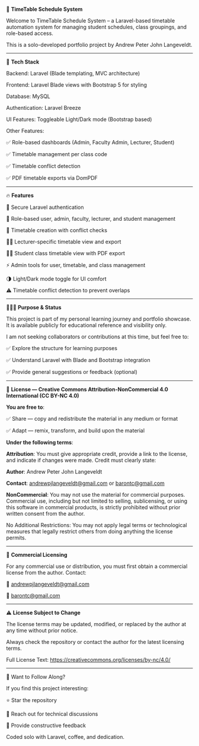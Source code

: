 🧠 **TimeTable Schedule System**

Welcome to TimeTable Schedule System – a Laravel-based timetable automation system for managing student schedules, class groupings, and role-based access.

This is a solo-developed portfolio project by Andrew Peter John Langeveldt.
______________________________________________________________________________________________________________________________________________

🚀 **Tech Stack**

Backend: Laravel (Blade templating, MVC architecture)

Frontend: Laravel Blade views with Bootstrap 5 for styling

Database: MySQL

Authentication: Laravel Breeze

UI Features: Toggleable Light/Dark mode (Bootstrap based)

Other Features:

✅ Role-based dashboards (Admin, Faculty Admin, Lecturer, Student)

✅ Timetable management per class code

✅ Timetable conflict detection

✅ PDF timetable exports via DomPDF
______________________________________________________________________________________________________________________________________________

🔥 **Features**

🔐 Secure Laravel authentication

👥 Role-based user, admin, faculty, lecturer, and student management

📅 Timetable creation with conflict checks

🧑‍🏫 Lecturer-specific timetable view and export

🧑‍🎓 Student class timetable view with PDF export

⚡ Admin tools for user, timetable, and class management

🌗 Light/Dark mode toggle for UI comfort

⚠️ Timetable conflict detection to prevent overlaps
______________________________________________________________________________________________________________________________________________

🙋🏽‍♂️ **Purpose & Status**

This project is part of my personal learning journey and portfolio showcase.
It is available publicly for educational reference and visibility only.

I am not seeking collaborators or contributions at this time, but feel free to:

✅ Explore the structure for learning purposes

✅ Understand Laravel with Blade and Bootstrap integration

✅ Provide general suggestions or feedback (optional)
______________________________________________________________________________________________________________________________________________

📌 **License — Creative Commons Attribution-NonCommercial 4.0 International (CC BY-NC 4.0)**

**You are free to**:

✅ Share — copy and redistribute the material in any medium or format

✅ Adapt — remix, transform, and build upon the material

**Under the following terms**:

**Attribution**: You must give appropriate credit, provide a link to the license, and indicate if changes were made. Credit must clearly state:

**Author**: Andrew Peter John Langeveldt

**Contact**: andrewpjlangeveldt@gmail.com or barontc@gmail.com

**NonCommercial**: You may not use the material for commercial purposes. Commercial use, including but not limited to selling, sublicensing, or using this software in commercial products, is strictly prohibited without prior written consent from the author.

No Additional Restrictions: You may not apply legal terms or technological measures that legally restrict others from doing anything the license permits.
______________________________________________________________________________________________________________________________________________

💼 **Commercial Licensing**

For any commercial use or distribution, you must first obtain a commercial license from the author. Contact:

📧 andrewpjlangeveldt@gmail.com

📧 barontc@gmail.com
______________________________________________________________________________________________________________________________________________

⚠️ **License Subject to Change**

The license terms may be updated, modified, or replaced by the author at any time without prior notice.

Always check the repository or contact the author for the latest licensing terms.

Full License Text: https://creativecommons.org/licenses/by-nc/4.0/
______________________________________________________________________________________________________________________________________________

👀 Want to Follow Along?

If you find this project interesting:

⭐ Star the repository

🧩 Reach out for technical discussions

💬 Provide constructive feedback

Coded solo with Laravel, coffee, and dedication.
